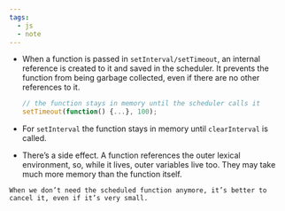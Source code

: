 ```yaml
---
tags:
  - js
  - note
---
```


- When a function is passed in `setInterval/setTimeout`, an internal reference is created to it and saved in the scheduler. It prevents the function from being garbage collected, even if there are no other references to it.
	```js
	// the function stays in memory until the scheduler calls it
	setTimeout(function() {...}, 100);
	```

- For `setInterval` the function stays in memory until `clearInterval` is called.
- There’s a side effect. A function references the outer lexical environment, so, while it lives, outer variables live too. They may take much more memory than the function itself. 

```ad-important
When we don’t need the scheduled function anymore, it’s better to cancel it, even if it’s very small.
```